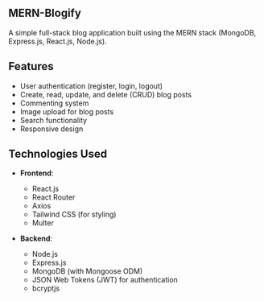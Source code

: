 ## MERN-Blogify

A simple full-stack blog application built using the MERN stack (MongoDB, Express.js, React.js, Node.js).

## Features

- User authentication (register, login, logout)
- Create, read, update, and delete (CRUD) blog posts
- Commenting system
- Image upload for blog posts
- Search functionality
- Responsive design

## Technologies Used

- **Frontend**:
  - React.js
  - React Router
  - Axios
  - Tailwind CSS (for styling)
  - Multer
  

- **Backend**:
  - Node.js
  - Express.js
  - MongoDB (with Mongoose ODM)
  - JSON Web Tokens (JWT) for authentication
  - bcryptjs
